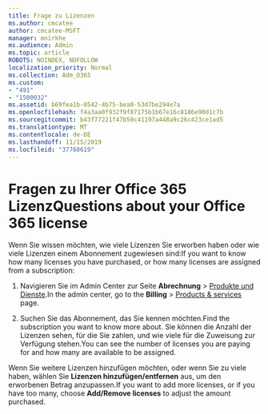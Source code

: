 ```yaml
---
title: Frage zu Lizenzen
ms.author: cmcatee
author: cmcatee-MSFT
manager: mnirkhe
ms.audience: Admin
ms.topic: article
ROBOTS: NOINDEX, NOFOLLOW
localization_priority: Normal
ms.collection: Adm_O365
ms.custom:
- "491"
- "1500032"
ms.assetid: b69fea1b-0542-4b75-bea0-53d7be294e7a
ms.openlocfilehash: f4a3aa0f932f9f87175b1b67e16c8186e90d1c7b
ms.sourcegitcommit: b43f77221f47b50c41197a448a9c26c423ce1ad5
ms.translationtype: MT
ms.contentlocale: de-DE
ms.lasthandoff: 11/15/2019
ms.locfileid: "37768619"
---
```

# <a name="questions-about-your-office-365-license"></a><span data-ttu-id="f4cd6-102">Fragen zu Ihrer Office 365 Lizenz</span><span class="sxs-lookup"><span data-stu-id="f4cd6-102">Questions about your Office 365 license</span></span>

<span data-ttu-id="f4cd6-103">Wenn Sie wissen möchten, wie viele Lizenzen Sie erworben haben oder wie viele Lizenzen einem Abonnement zugewiesen sind:</span><span class="sxs-lookup"><span data-stu-id="f4cd6-103">If you want to know how many licenses you have purchased, or how many licenses are assigned from a subscription:</span></span>
  
1. <span data-ttu-id="f4cd6-104">Navigieren Sie im Admin Center zur Seite **Abrechnung** \> [Produkte und Dienste](https://go.microsoft.com/fwlink/p/?linkid=842054).</span><span class="sxs-lookup"><span data-stu-id="f4cd6-104">In the admin center, go to the **Billing** \> [Products & services](https://go.microsoft.com/fwlink/p/?linkid=842054) page.</span></span>

2. <span data-ttu-id="f4cd6-105">Suchen Sie das Abonnement, das Sie kennen möchten.</span><span class="sxs-lookup"><span data-stu-id="f4cd6-105">Find the subscription you want to know more about.</span></span> <span data-ttu-id="f4cd6-106">Sie können die Anzahl der Lizenzen sehen, für die Sie zahlen, und wie viele für die Zuweisung zur Verfügung stehen.</span><span class="sxs-lookup"><span data-stu-id="f4cd6-106">You can see the number of licenses you are paying for and how many are available to be assigned.</span></span>

<span data-ttu-id="f4cd6-107">Wenn Sie weitere Lizenzen hinzufügen möchten, oder wenn Sie zu viele haben, wählen Sie **Lizenzen hinzufügen/entfernen** aus, um den erworbenen Betrag anzupassen.</span><span class="sxs-lookup"><span data-stu-id="f4cd6-107">If you want to add more licenses, or if you have too many, choose **Add/Remove licenses** to adjust the amount purchased.</span></span>